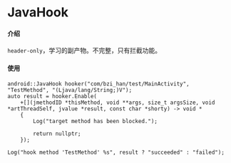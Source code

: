 # JavaHook

#### 介绍

`header-only`，学习的副产物。不完整，只有拦截功能。

#### 使用

    android::JavaHook hooker("com/bzi_han/test/MainActivity", "TestMethod", "(Ljava/lang/String;)V");
    auto result = hooker.Enable(
        +[](jmethodID *thisMethod, void **args, size_t argsSize, void *artThreadSelf, jvalue *result, const char *shorty) -> void *
        {
            Log("target method has been blocked.");

            return nullptr;
        });

    Log("hook method 'TestMethod' %s", result ? "succeeded" : "failed");